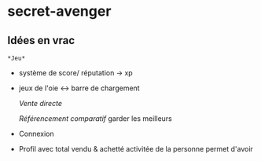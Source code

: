 secret-avenger
==============

Idées en vrac
-------------
	*Jeu*
 - système de score/ réputation -> xp
 - jeux de l'oie <-> barre de chargement

	*Vente directe*
	
	*Référencement comparatif*
garder les meilleurs 

 - Connexion
 - Profil avec total vendu & achetté
	activitée de la personne
	permet d'avoir 

 	
